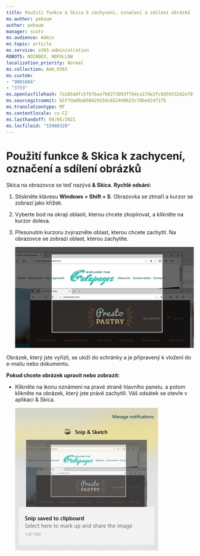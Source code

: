 ```yaml
---
title: Použití funkce & Skica k zachycení, označení a sdílení obrázků
ms.author: pebaum
author: pebaum
manager: scotv
ms.audience: Admin
ms.topic: article
ms.service: o365-administration
ROBOTS: NOINDEX, NOFOLLOW
localization_priority: Normal
ms.collection: Adm_O365
ms.custom:
- "9001666"
- "3733"
ms.openlocfilehash: 7a165a0fc5fb7baa7b02f3093f784ca17de2fc0d59332d2e70fb0f507bfeb221
ms.sourcegitcommit: b5f7da89a650d2915dc652449623c78be6247175
ms.translationtype: MT
ms.contentlocale: cs-CZ
ms.lasthandoff: 08/05/2021
ms.locfileid: "53980320"
---
```

# <a name="use-snip--sketch-to-capture-mark-up-and-share-images"></a>Použití funkce & Skica k zachycení, označení a sdílení obrázků

Skica na obrazovce se teď nazývá **& Skica**. **Rychlé odsání:**

1. Stiskněte klávesu **Windows + Shift + S**. Obrazovka se ztmaří a kurzor se zobrazí jako křížek. 

2. Vyberte bod na okraji oblasti, kterou chcete zkopírovat, a klikněte na kurzor doleva. 

3. Přesunutím kurzoru zvýrazněte oblast, kterou chcete zachytit. Na obrazovce se zobrazí oblast, kterou zachytíte.

   ![obrázek zvýrazněné možnosti výběru](media/snipone.png)

Obrázek, který jste vyřízli, se uloží do schránky a je připravený k vložení do e-mailu nebo dokumentu. 

**Pokud chcete obrázek upravit nebo zobrazit:** 

- Klikněte na ikonu oznámení na pravé straně hlavního panelu. a potom klikněte na obrázek, který jste právě zachytili. Váš odsátek se otevře v aplikaci & Skica.

   ![Obrázek obrázku zobrazeného v aplikaci výstřižky](media/sniptwo.png)
